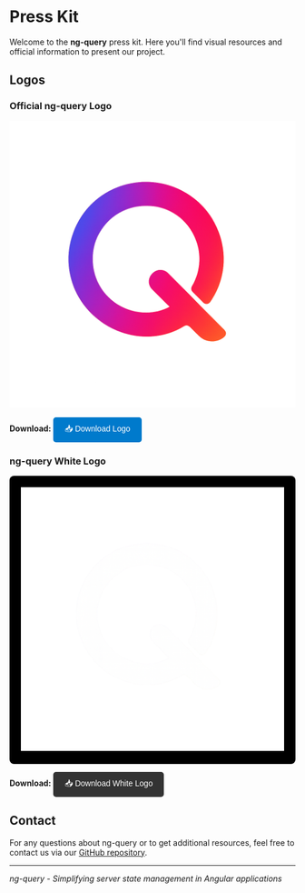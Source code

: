 # Press Kit

Welcome to the **ng-query** press kit. Here you'll find visual resources and official information to present our project.

## Logos

### Official ng-query Logo

![ng-query Logo](./public/assets/ng-query-logo.png)

**Download:**
<a href="./public/assets/ng-query-logo.png" download="ng-query-logo.png">
<button style="background-color: #007ACC; color: white; padding: 10px 20px; border: none; border-radius: 5px; cursor: pointer; font-size: 14px; text-decoration: none; display: inline-block; margin-right: 10px;">
📥 Download Logo
</button>
</a>

### ng-query White Logo

<div style="background-color: #000; padding: 20px; border-radius: 8px; display: inline-block;">
  <img src="./public/assets/ng-query-white.png" alt="ng-query White Logo" />
</div>

**Download:**
<a href="./public/assets/ng-query-white.png" download="ng-query-white.png">
<button style="background-color: #333; color: white; padding: 10px 20px; border: none; border-radius: 5px; cursor: pointer; font-size: 14px; text-decoration: none; display: inline-block;">
📥 Download White Logo
</button>
</a>

## Contact

For any questions about ng-query or to get additional resources, feel free to contact us via our [GitHub repository](https://github.com/ng-angular-stack/ng-query).

---

_ng-query - Simplifying server state management in Angular applications_
